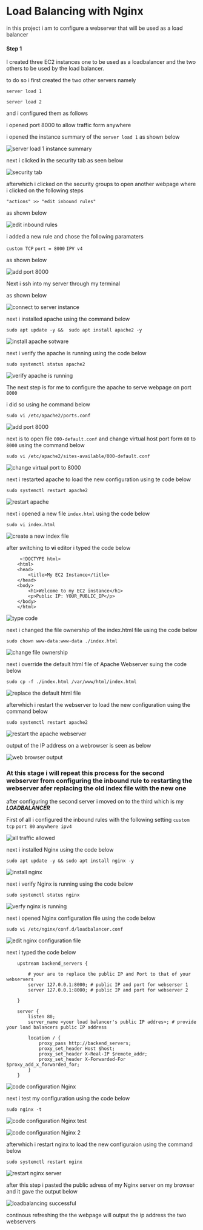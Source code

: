 # Load Balancing with Nginx 

in this project i am to configure a webserver that will be used as a load balancer

#### Step 1

I created three EC2 instances one to be used as a loadbalancer and the two others to be used by the load balancer.

to do so i first created the two other servers namely 

`server load 1`

`server load 2`

and i configured them as follows

i opened port 8000 to allow traffic form anywhere 

i opened the instance summary of the `server load 1` as shown below

![server load 1 instance summary](<4 instance summary.png>)

next i clicked in the security tab as seen below

![security tab](<5 security groups option.png>)

afterwhich i clicked on the security groups to open another webpage where i clicked on the following steps 

`"actions" >> "edit inbound rules"` 

as shown below

![edit inbound rules](<edit inbound rules.png>)


i added a new rule and chose the following paramaters 

`custom TCP`
`port = 8000`
`IPV v4`

as shown below 

![add port 8000 ](<6 add port 8000 to security groups.png>)

Next i ssh into my server through my terminal

as shown below

![connect to server instance](<7 connect to server instance.png>)


next i installed apache using the command below 

`sudo apt update -y &&  sudo apt install apache2 -y
`

![install apache sotware](<8 install apache webserver.png>)

next i verify the apache is running using the code below

`sudo systemctl status apache2`

![verify apache is running](<9 verify apache is runnng correctly.png>)

The next step is for me to configure the apache to serve webpage on port `8000`

i did so using he command below

`sudo vi /etc/apache2/ports.conf`

![add port 8000](<10 add port 8000.png>)

next is to open file `000-default.conf` and change virtual host port form `80` to `8000` using the command below

`sudo vi /etc/apache2/sites-available/000-default.conf`

![change virtual port to 8000](<11 change virtual port to 8000.png>)

next i restarted apache to load the new configuration using te code below

`sudo systemctl restart apache2`

![restart apache](<12 restart apache.png>)

next i opened a new file `index.html` using the code below

`sudo vi index.html`

![create a new index file](<13 crate a new index file.png>)

after switching to **vi** editor i typed the code below

>
         <!DOCTYPE html>
        <html>
        <head>
            <title>My EC2 Instance</title>
        </head>
        <body>
            <h1>Welcome to my EC2 instance</h1>
            <p>Public IP: YOUR_PUBLIC_IP</p>
        </body>
        </html>


![type code](<14 code with my EC2 public ip addess.png>)

next i changed the file ownership of the index.html file using the code below

`sudo chown www-data:www-data ./index.html`

![change file ownership](<15 change file ownership of the index file.png>)

next i override the default html file of Apache Webserver suing the code below

`sudo cp -f ./index.html /var/www/html/index.html`

![replace the default html file](<16 replace the default index file with the new one created.png>)

afterwhich i restart the webserver to load the new configuration using the command below

`sudo systemctl restart apache2`

![restart the apache webserver](<17 restart the apache webserver.png>)

output of the IP address on a webrowser is seen as below

![web browser output](<18 web browser display of instance.png>)


### At this stage i will repeat this process for the second webserver from configuring the inbound rule to restarting the webserver afer replacing the old index file with the new one

after configuring the second server i moved on to the third which is my ___LOADBALANCER___

First of all i configured the inbound rules with the following setting 
`custom tcp`
`port 80`
`anywhere ipv4`

![all traffic allowed](<19 load balancer port 80 is open to recieve traffic.png>)

next i installed Nginx using the code below

`sudo apt update -y && sudo apt install nginx -y`

![install nginx](<20 install nginx in loadbalancer.png>)

next i verify Nginx is running using the code below

`sudo systemctl status nginx`

![verfy nginx is running](<21 verify nginx is running.png>)

next i opened Nginx configuration file using the code below

`sudo vi /etc/nginx/conf.d/loadbalancer.conf`

![edit nginx configuration file](<22 code to open nginx configuration file.png>)

next i typed the code below

>         
        upstream backend_servers {

            # your are to replace the public IP and Port to that of your webservers
            server 127.0.0.1:8000; # public IP and port for webserser 1
            server 127.0.0.1:8000; # public IP and port for webserver 2

        }

        server {
            listen 80;
            server_name <your load balancer's public IP addres>; # provide your load balancers public IP address

            location / {
                proxy_pass http://backend_servers;
                proxy_set_header Host $host;
                proxy_set_header X-Real-IP $remote_addr;
                proxy_set_header X-Forwarded-For $proxy_add_x_forwarded_for;
            }
        }
    
![code configuration Nginx](<23 nginx code configuration.png>)


next i test my configuration using the code below

`sudo nginx -t`

![code configuration Nginx test](<24 test nginx code.png>)

![code configuration Nginx 2](<25 nginx test code is ok.png>)


afterwhich i restart nginx to load the new configuraion using the command below

`sudo systemctl restart nginx`

![restart nginx server](<26 restart nginx server.png>)

after this step i pasted the public adress of my Nginx server on my browser and it gave the output below

![loadbalancing successful](<27 load balancing successful.png>)

continous refreshing the the webpage will output the ip address the two webservers 








